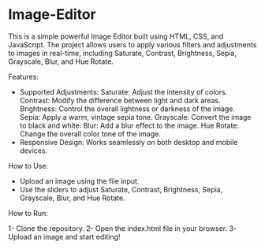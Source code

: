 # Image-Editor

This is a simple powerful Image Editor built using HTML, CSS, and JavaScript. The project allows users to apply various filters and adjustments to images in real-time, including Saturate, Contrast, Brightness, Sepia, Grayscale, Blur, and Hue Rotate. 

Features:
- Supported Adjustments:
  Saturate: Adjust the intensity of colors.
  Contrast: Modify the difference between light and dark areas.
  Brightness: Control the overall lightness or darkness of the image.
  Sepia: Apply a warm, vintage sepia tone.
  Grayscale: Convert the image to black and white.
  Blur: Add a blur effect to the image.
  Hue Rotate: Change the overall color tone of the image.
- Responsive Design: Works seamlessly on both desktop and mobile devices.

How to Use:
- Upload an image using the file input.
- Use the sliders to adjust Saturate, Contrast, Brightness, Sepia, Grayscale, Blur, and Hue Rotate.

How to Run:

1- Clone the repository.
2- Open the index.html file in your browser.
3- Upload an image and start editing!
